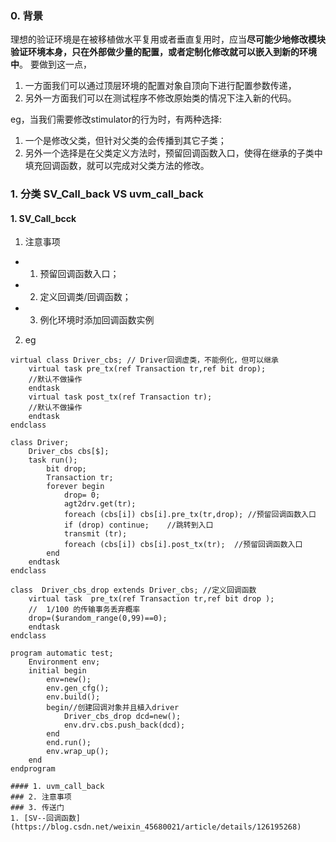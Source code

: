 ### 0. 背景
理想的验证环境是在被移植做水平复用或者垂直复用时，应当**尽可能少地修改模块验证环境本身，只在外部做少量的配置，或者定制化修改就可以嵌入到新的环境中**。
要做到这一点，
1. 一方面我们可以通过顶层环境的配置对象自顶向下进行配置参数传递，
2. 另外一方面我们可以在测试程序不修改原始类的情况下注入新的代码。
   
eg，当我们需要修改stimulator的行为时，有两种选择:
1. 一个是修改父类，但针对父类的会传播到其它子类；
2. 另外一个选择是在父类定义方法时，预留回调函数入口，使得在继承的子类中填充回调函数，就可以完成对父类方法的修改。 

### 1. 分类 SV_Call_back VS  uvm_call_back
#### 1. SV_Call_bcck
1. 注意事项
- 1. 预留回调函数入口；
- 2. 定义回调类/回调函数；
- 3. 例化环境时添加回调函数实例
2. eg
~~~
virtual class Driver_cbs; // Driver回调虚类，不能例化，但可以继承
    virtual task pre_tx(ref Transaction tr,ref bit drop);
    //默认不做操作
    endtask 
    virtual task post_tx(ref Transaction tr); 
    //默认不做操作 
    endtask
endclass 
 
class Driver;
    Driver_cbs cbs[$]; 
    task run(); 
        bit drop;
        Transaction tr; 
        forever begin
            drop= 0; 
            agt2drv.get(tr);
            foreach (cbs[i]) cbs[i].pre_tx(tr,drop); //预留回调函数入口
            if (drop) continue;    //跳转到入口
            transmit (tr);
            foreach (cbs[i]) cbs[i].post_tx(tr);  //预留回调函数入口
        end
    endtask 
endclass 
 
class  Driver_cbs_drop extends Driver_cbs; //定义回调函数
    virtual task  pre_tx(ref Transaction tr,ref bit drop );
    //  1/100 的传输事务丢弃概率
    drop=($urandom_range(0,99)==0);
    endtask
endclass
 
program automatic test;
    Environment env;
    initial begin
        env=new();
        env.gen_cfg();
        env.build();
        begin//创建回调对象并且植入driver
            Driver_cbs_drop dcd=new();
            env.drv.cbs.push_back(dcd);
        end
        end.run();
        env.wrap_up();
    end
endprogram

#### 1. uvm_call_back
### 2. 注意事项
### 3. 传送门
1. [SV--回调函数](https://blog.csdn.net/weixin_45680021/article/details/126195268)
